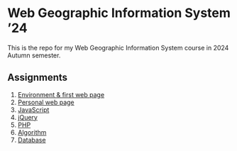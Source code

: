 # Web Geographic Information System ’24

This is the repo for my Web Geographic Information System course in 2024 Autumn semester.

## Assignments

1. [Environment & first web page]()
2. [Personal web page]()
3. [JavaScript]()
4. [jQuery]()
5. [PHP]()
6. [Algorithm]()
7. [Database]()
